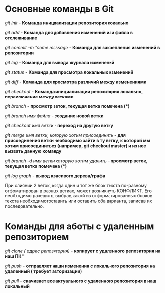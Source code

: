 # Основные команды в Git

*git init* - **Команда инициализации репозитория локально**

*git add* - **Команда для добавления изменений или файла в отслеживание**

*git commit -m "some message* - **Команда для закрепления изменений в репозитории**

*git log* - **Команда для вывода журнала изменений**

*git status* - **Команда для просмотра локальных изменений**

*git diff* - **Команда для просмотра различий между изменениями**

*git checkout* - **Команда инициализации репозитория локально, переключение между ветками**

*git branch* - **просмотр веток, текущая ветка помечена (*)**

*git branch имя файла* - **создание новой ветки**

*git checkout имя ветки* - **переход на другую ветку**

*git merge имя ветки, которую хотим присоединить* - **для присоединения ветки необходимо зайти в ту ветку, к которой мы хотим присоединиться (например, git checkout master) и из нее вызвать данную команду**

*git branch -d имя ветки,которую хотим удалить* - **просмотр веток, текущая ветка помечена (*)**

*git log graph* - **вывод красивого дерева/графа**

При слиянии 2 веток, когда один и тот же блок текста по-разному отфоматирован в разных ветках, может возникнуть КОНФЛИКТ. Его необходимо разешить, выбрав,какой из отформатированных блоков текста необходимотоставить или оставить оба варианта, записав их последовательно.


# Команды для аботы с удаленным репозиторием

*git clone ( адрес репозитория)* - **копирует с удаленного репозитория на наш ПК"** 

*git push* - **отправляет наши изменения с локального репозитория на удаленный ( требует авторизации)**

*git pull* - **скачивает все актуального с удаленного репозитория в наш локальный**
